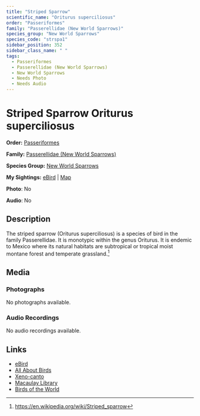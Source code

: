```yaml
---
title: "Striped Sparrow"
scientific_name: "Oriturus superciliosus"
order: "Passeriformes"
family: "Passerellidae (New World Sparrows)"
species_group: "New World Sparrows"
species_code: "strspa1"
sidebar_position: 352
sidebar_class_name: " "
tags: 
  - Passeriformes
  - Passerellidae (New World Sparrows)
  - New World Sparrows
  - Needs Photo
  - Needs Audio
---
```


# Striped Sparrow <span className='sci_name'>Oriturus superciliosus</span>

**Order:** [Passeriformes](/tags/passeriformes)

**Family:** [Passerellidae (New World Sparrows)](/tags/passerellidae-new-world-sparrows)

**Species Group:** [New World Sparrows](/tags/new-world-sparrows)

**My Sightings:** [eBird](https://ebird.org/lifelist?r=world&time=life&spp=strspa1) | [Map](/map?species_code=strspa1)

**Photo**: No 

**Audio**: No

## Description
The striped sparrow (Oriturus superciliosus) is a species of bird in the family Passerellidae. It is monotypic within the genus Oriturus.
It is endemic to Mexico where its natural habitats are subtropical or tropical moist montane forest and temperate grassland.[^1]

[^1]: https://en.wikipedia.org/wiki/Striped_sparrow

## Media
### Photographs
No photographs available.

### Audio Recordings
No audio recordings available.

## Links
* [eBird](https://ebird.org/species/strspa1) 
* [All About Birds](https://www.allaboutbirds.org/guide/strspa1) 
* [Xeno-canto](https://www.xeno-canto.org/species/oriturus-superciliosus) 
* [Macaulay Library](https://search.macaulaylibrary.org/catalog?taxonCode=strspa1&sort=rating_rank_desc)
* [Birds of the World](https://birdsoftheworld.org/bow/species/strspa1)
